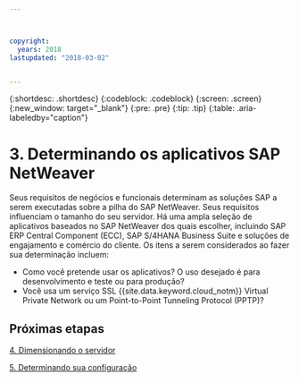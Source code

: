 ```yaml
---



copyright:
  years: 2018
lastupdated: "2018-03-02"


---
```


{:shortdesc: .shortdesc}
{:codeblock: .codeblock}
{:screen: .screen}
{:new_window: target="_blank"}
{:pre: .pre}
{:tip: .tip}
{:table: .aria-labeledby="caption"}


# 3. Determinando os aplicativos SAP NetWeaver

Seus requisitos de negócios e funcionais determinam as soluções SAP a serem executadas sobre a pilha do SAP NetWeaver. Seus requisitos influenciam o tamanho do seu servidor. Há uma ampla seleção de aplicativos baseados no SAP NetWeaver dos quais escolher, incluindo SAP ERP Central Component (ECC), SAP S/4HANA Business Suite e soluções de engajamento e comércio do cliente. Os itens a serem considerados ao fazer sua determinação incluem:

  * Como você pretende usar os aplicativos? O uso desejado é para desenvolvimento e teste ou para produção?
  * Você usa um serviço SSL {{site.data.keyword.cloud_notm}} Virtual Private Network ou um Point-to-Point Tunneling Protocol (PPTP)?
  
## Próximas etapas

  [4. Dimensionando o servidor](/docs/infrastructure/sap-netweaver/sap-size-server.html)
  
  [5. Determinando sua configuração](/docs/infrastructure/sap-netweaver/sap-determine-configuration.html)
